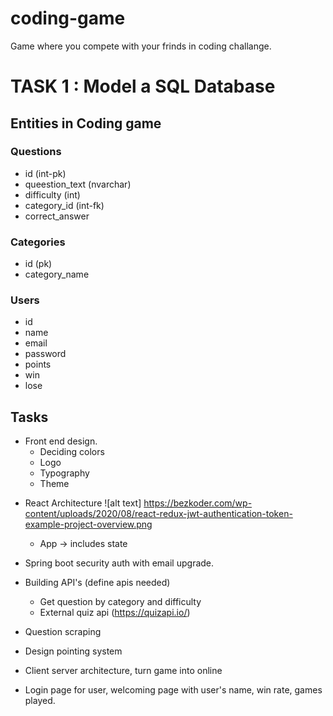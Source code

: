 # coding-game

Game where you compete with your frinds in coding challange.

# TASK 1 : Model a SQL Database

## Entities in Coding game

### Questions

- id (int-pk)
- queestion_text (nvarchar)
- difficulty (int)
- category_id (int-fk)
- correct_answer

### Categories

- id (pk)
- category_name

### Users

- id
- name
- email
- password
- points
- win
- lose

## Tasks

- Front end design.
  - Deciding colors
  - Logo
  * Typography
  * Theme

* React Architecture
  ![alt text] https://bezkoder.com/wp-content/uploads/2020/08/react-redux-jwt-authentication-token-example-project-overview.png

  - App -> includes state

* Spring boot security auth with email upgrade.

* Building API's (define apis needed)

  - Get question by category and difficulty
  - External quiz api (https://quizapi.io/)

* Question scraping

* Design pointing system

* Client server architecture, turn game into online

* Login page for user, welcoming page with user's name, win rate, games played.
